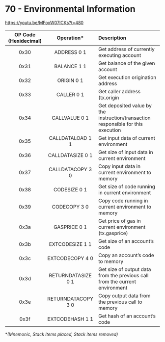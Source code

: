 # 70 - Environmental Information


https://youtu.be/MFoxW07ICKs?t=480

| OP Code (Hexidecimal) | Operation* | Description | 
|:-:|:-:|:-|
|0x30|ADDRESS 0 1|Get address of currently executing account|
|0x31|BALANCE 1 1|Get balance of the given account|
|0x32|ORIGIN 0 1|Get execution origination address|
|0x33|CALLER 0 1|Get caller address (tx.origin|msg.sender)|
|0x34|CALLVALUE 0 1|Get deposited value by the instruction/transaction responsible for this execution|
|0x35|CALLDATALOAD 1 1|Get input data of current environment|
|0x36|CALLDATASIZE 0 1|Get size of input data in current environment|
|0x37|CALLDATACOPY 3 0|Copy input data in current environment to memory|
|0x38|CODESIZE 0 1|Get size of code running in current environment|
|0x39|CODECOPY 3 0|Copy code running in current environment to memory|
|0x3a|GASPRICE 0 1|Get price of gas in current environment (tx.gasprice)|
|0x3b|EXTCODESIZE 1 1|Get size of an account’s code|
|0x3c|EXTCODECOPY 4 0|Copy an account’s code to memory|
|0x3d|RETURNDATASIZE 0 1|Get size of output data from the previous call from the current environment|
|0x3e|RETURNDATACOPY 3 0|Copy output data from the previous call to memory|
|0x3f|EXTCODEHASH 1 1|Get hash of an account’s code|

**(Mnemonic, Stack items placed, Stack items removed)* 

